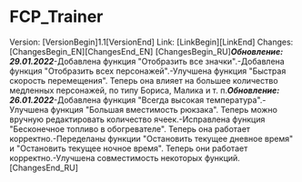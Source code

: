 # FCP_Trainer
Version: [VersionBegin]1.1[VersionEnd]
Link: [LinkBegin][LinkEnd]
Changes:
[ChangesBegin_EN][ChangesEnd_EN]
[ChangesBegin_RU]***Обновление: 29.01.2022***<n>-Добавлена функция "Отобразить все значки".<n>-Добавлена функция "Отобразить всех персонажей".<n>-Улучшена функция "Быстрая скорость перемещения". Теперь она влияет на большее количество медленных персонажей, по типу Бориса, Малика и т. п.<n>***Обновление: 26.01.2022***<n>-Добавлена функция "Всегда высокая температура".<n>-Улучшена функция "Большая вместимость рюкзака". Теперь можно вручную редактировать количество ячеек.<n>-Исправлена функция "Бесконечное топливо в обогревателе". Теперь она работает корректно.<n>-Переделаны функции "Остановить текущее дневное время" и "Остановить текущее ночное время". Теперь они работает корректно.<n>-Улучшена совместимость некоторых функций.[ChangesEnd_RU]
